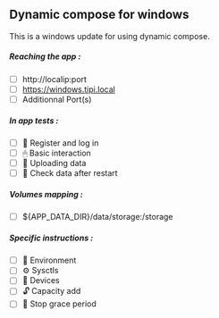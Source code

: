 ## Dynamic compose for windows
This is a windows update for using dynamic compose.
##### Reaching the app :
- [ ] http://localip:port
- [ ] https://windows.tipi.local
- [ ] Additionnal Port(s)
##### In app tests :
- [ ] 📝 Register and log in
- [ ] 🖱 Basic interaction
- [ ] 🌆 Uploading data
- [ ] 🔄 Check data after restart
##### Volumes mapping :
- [ ] ${APP_DATA_DIR}/data/storage:/storage
##### Specific instructions :
- [ ] 🌳 Environment
- [ ] ⚙ Sysctls
- [ ] 📱 Devices
- [ ] 🔓 Capacity add
- [ ] 👼 Stop grace period
